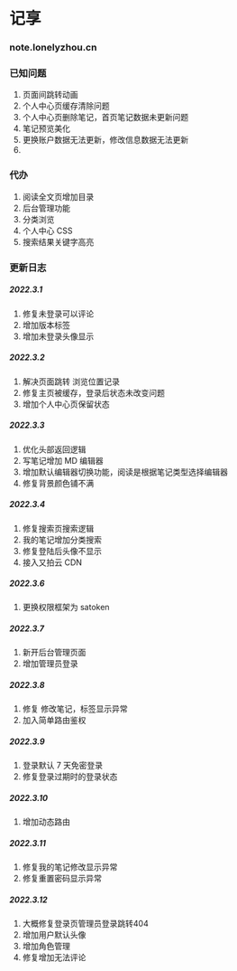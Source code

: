 # 记享

### note.lonelyzhou.cn

### 已知问题

1. 页面间跳转动画
2. 个人中心页缓存清除问题
3. 个人中心页删除笔记，首页笔记数据未更新问题
4. 笔记预览美化
5. 更换账户数据无法更新，修改信息数据无法更新
6. 

### 代办

1. 阅读全文页增加目录
2. 后台管理功能
3. 分类浏览
4. 个人中心 CSS
5. 搜索结果关键字高亮

### 更新日志

##### 2022.3.1

1. 修复未登录可以评论
2. 增加版本标签
3. 增加未登录头像显示

##### 2022.3.2

1. 解决页面跳转 浏览位置记录
2. 修复主页被缓存，登录后状态未改变问题
3. 增加个人中心页保留状态

##### 2022.3.3

1. 优化头部返回逻辑
2. 写笔记增加 MD 编辑器
3. 增加默认编辑器切换功能，阅读是根据笔记类型选择编辑器
4. 修复背景颜色铺不满

##### 2022.3.4

1. 修复搜索页搜索逻辑
2. 我的笔记增加分类搜索
3.  修复登陆后头像不显示
4.  接入又拍云 CDN

##### 2022.3.6

1. 更换权限框架为 satoken

##### 2022.3.7

1. 新开后台管理页面
2. 增加管理员登录

##### 2022.3.8

1. 修复 修改笔记，标签显示异常
2. 加入简单路由鉴权

##### 2022.3.9
1. 登录默认 7 天免密登录
2. 修复登录过期时的登录状态
##### 2022.3.10
1. 增加动态路由
##### 2022.3.11
1. 修复我的笔记修改显示异常
2. 修复重置密码显示异常
##### 2022.3.12
1. 大概修复登录页管理员登录跳转404
2. 增加用户默认头像
3. 增加角色管理
4. 修复增加无法评论